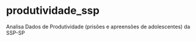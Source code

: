 # produtividade_ssp
Analisa Dados de Produtividade (prisões e apreensões de adolescentes) da SSP-SP
